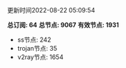 更新时间2022-08-22 05:09:54

**总订阅: 64**
**总节点: 9067**
**有效节点: 1931**
- ss节点: 242
- trojan节点: 35
- v2ray节点: 1654
